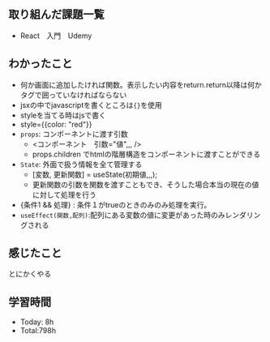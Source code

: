 ## 取り組んだ課題一覧
- React　入門　Udemy
## わかったこと
- 何か画面に追加したければ関数。表示したい内容をreturn.return以降は何かタグで囲っていなければならない
- jsxの中でjavascriptを書くところは`{}`を使用
- styleを当てる時はjsで書く
- style={{color: "red"}}
- `props`: コンポーネントに渡す引数
    - <コンポーネント　引数="値",,, />
    - props.children でhtmlの階層構造をコンポーネントに渡すことができる
- `State`: 外面で扱う情報を全て管理する
    - [変数, 更新関数] = useState(初期値,,,); 
    - 更新関数の引数を関数を渡すこともでき、そうした場合本当の現在の値に対して処理を行う
- {条件1 && 処理} : 条件１がtrueのときのみのみ処理を実行。
- `useEffect(関数,配列)`:配列にある変数の値に変更があった時のみレンダリングされる

## 感じたこと
とにかくやる
## 学習時間
- Today: 8h
- Total:798h